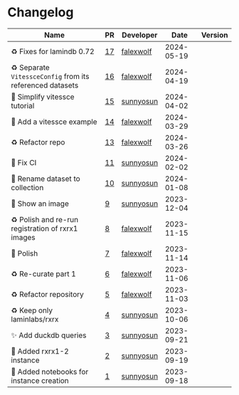# Changelog

<!-- prettier-ignore -->
Name | PR | Developer | Date | Version
--- | --- | --- | --- | ---
♻️ Fixes for lamindb 0.72 | [17](https://github.com/laminlabs/lamin-spatial/pull/17) | [falexwolf](https://github.com/falexwolf) | 2024-05-19 |
♻️ Separate `VitessceConfig` from its referenced datasets | [16](https://github.com/laminlabs/lamin-spatial/pull/16) | [falexwolf](https://github.com/falexwolf) | 2024-04-19 |
📝 Simplify vitessce tutorial | [15](https://github.com/laminlabs/lamin-spatial/pull/15) | [sunnyosun](https://github.com/sunnyosun) | 2024-04-02 |
🍱 Add a vitessce example | [14](https://github.com/laminlabs/lamin-spatial/pull/14) | [falexwolf](https://github.com/falexwolf) | 2024-03-29 |
♻️ Refactor repo | [13](https://github.com/laminlabs/lamin-spatial/pull/13) | [falexwolf](https://github.com/falexwolf) | 2024-03-26 |
💚 Fix CI | [11](https://github.com/laminlabs/rxrx-lamin/pull/11) | [sunnyosun](https://github.com/sunnyosun) | 2024-02-02 |
🚚 Rename dataset to collection | [10](https://github.com/laminlabs/rxrx-lamin/pull/10) | [sunnyosun](https://github.com/sunnyosun) | 2024-01-08 |
💄 Show an image | [9](https://github.com/laminlabs/rxrx-lamin/pull/9) | [sunnyosun](https://github.com/sunnyosun) | 2023-12-04 |
♻️ Polish and re-run registration of rxrx1 images | [8](https://github.com/laminlabs/rxrx-lamin/pull/8) | [falexwolf](https://github.com/falexwolf) | 2023-11-15 |
📝 Polish | [7](https://github.com/laminlabs/rxrx-lamin/pull/7) | [falexwolf](https://github.com/falexwolf) | 2023-11-14 |
♻️  Re-curate part 1 | [6](https://github.com/laminlabs/rxrx-lamin/pull/6) | [falexwolf](https://github.com/falexwolf) | 2023-11-06 |
♻️ Refactor repository | [5](https://github.com/laminlabs/rxrx-lamin/pull/5) | [falexwolf](https://github.com/falexwolf) | 2023-11-03 |
♻️ Keep only laminlabs/rxrx | [4](https://github.com/laminlabs/rxrx-lamin/pull/4) | [sunnyosun](https://github.com/sunnyosun) | 2023-10-06 |
✨ Add duckdb queries | [3](https://github.com/laminlabs/rxrx1-lamin/pull/3) | [sunnyosun](https://github.com/sunnyosun) | 2023-09-21 |
🍱 Added rxrx1-2 instance | [2](https://github.com/laminlabs/rxrx1-lamin/pull/2) | [sunnyosun](https://github.com/sunnyosun) | 2023-09-19 |
📝 Added notebooks for instance creation | [1](https://github.com/laminlabs/rxrx1-lamin/pull/1) | [sunnyosun](https://github.com/sunnyosun) | 2023-09-18 |

